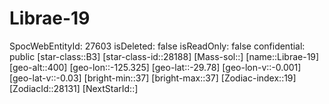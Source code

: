 ﻿---
location: [-29.78,-125.325,400]
type: Station
tags:
- astro/Star

---

# Librae-19

SpocWebEntityId: 27603
isDeleted: false
isReadOnly: false
confidential: public
[star-class::B3]
[star-class-id::28188]
[Mass-sol::]
[name::Librae-19]
[geo-alt::400]
[geo-lon::-125.325]
[geo-lat::-29.78]
[geo-lon-v::-0.001]
[geo-lat-v::-0.03]
[bright-min::37]
[bright-max::37]
[Zodiac-index::19]
[ZodiacId::28131]
[NextStarId::]

